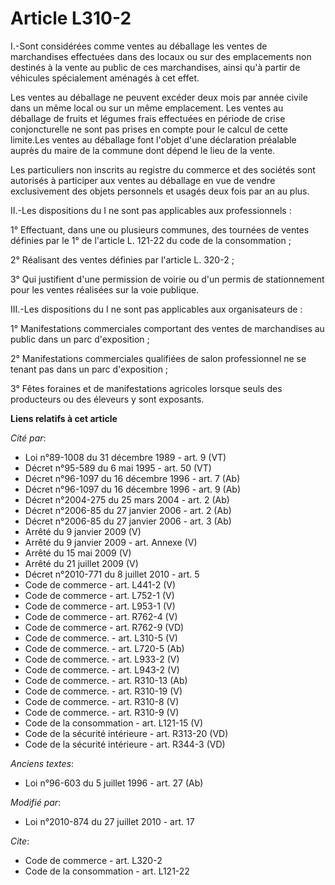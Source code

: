 # Article L310-2

I.-Sont considérées comme ventes au déballage les ventes de marchandises effectuées dans des locaux ou sur des emplacements
non destinés à la vente au public de ces marchandises, ainsi qu'à partir de véhicules spécialement aménagés à cet effet. 

Les ventes au déballage ne peuvent excéder deux mois par année civile dans un même local ou sur un même emplacement. Les
ventes au déballage de fruits et légumes frais effectuées en période de crise conjoncturelle ne sont pas prises en compte
pour le calcul de cette limite.Les ventes au déballage font l'objet d'une déclaration préalable auprès du maire de la commune
dont dépend le lieu de la vente. 

Les particuliers non inscrits au registre du commerce et des sociétés sont autorisés à participer aux ventes au déballage en
vue de vendre exclusivement des objets personnels et usagés deux fois par an au plus. 

II.-Les dispositions du I ne sont pas applicables aux professionnels : 

1° Effectuant, dans une ou plusieurs communes, des tournées de ventes définies par le 1° de l'article L. 121-22 du code de la
consommation ; 

2° Réalisant des ventes définies par l'article L. 320-2 ; 

3° Qui justifient d'une permission de voirie ou d'un permis de stationnement pour les ventes réalisées sur la voie publique. 

III.-Les dispositions du I ne sont pas applicables aux organisateurs de : 

1° Manifestations commerciales comportant des ventes de marchandises au public dans un parc d'exposition ; 

2° Manifestations commerciales qualifiées de salon professionnel ne se tenant pas dans un parc d'exposition ; 

3° Fêtes foraines et de manifestations agricoles lorsque seuls des producteurs ou des éleveurs y sont exposants.

**Liens relatifs à cet article**

_Cité par_:

  - Loi n°89-1008 du 31 décembre 1989 - art. 9 (VT)
  - Décret n°95-589 du 6 mai 1995 - art. 50 (VT)
  - Décret n°96-1097 du 16 décembre 1996 - art. 7 (Ab)
  - Décret n°96-1097 du 16 décembre 1996 - art. 9 (Ab)
  - Décret n°2004-275 du 25 mars 2004 - art. 2 (Ab)
  - Décret n°2006-85 du 27 janvier 2006 - art. 2 (Ab)
  - Décret n°2006-85 du 27 janvier 2006 - art. 3 (Ab)
  - Arrêté du 9 janvier 2009 (V)
  - Arrêté du 9 janvier 2009 - art. Annexe (V)
  - Arrêté du 15 mai 2009 (V)
  - Arrêté du 21 juillet 2009 (V)
  - Décret n°2010-771 du 8 juillet 2010 - art. 5
  - Code de commerce - art. L441-2 (V)
  - Code de commerce - art. L752-1 (V)
  - Code de commerce - art. L953-1 (V)
  - Code de commerce - art. R762-4 (V)
  - Code de commerce - art. R762-9 (VD)
  - Code de commerce. - art. L310-5 (V)
  - Code de commerce. - art. L720-5 (Ab)
  - Code de commerce. - art. L933-2 (V)
  - Code de commerce. - art. L943-2 (V)
  - Code de commerce. - art. R310-13 (Ab)
  - Code de commerce. - art. R310-19 (V)
  - Code de commerce. - art. R310-8 (V)
  - Code de commerce. - art. R310-9 (V)
  - Code de la consommation - art. L121-15 (V)
  - Code de la sécurité intérieure - art. R313-20 (VD)
  - Code de la sécurité intérieure - art. R344-3 (VD)

_Anciens textes_:

  - Loi n°96-603 du 5 juillet 1996 - art. 27 (Ab)

_Modifié par_:

  - Loi n°2010-874 du 27 juillet 2010 - art. 17

_Cite_:

  - Code de commerce - art. L320-2
  - Code de la consommation - art. L121-22
